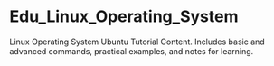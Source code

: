 # Edu_Linux_Operating_System
Linux Operating System Ubuntu Tutorial Content. Includes basic and advanced commands, practical examples, and notes for learning.

